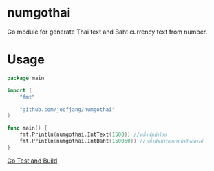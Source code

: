 # numgothai
Go module for generate Thai text and Baht currency text from number.

# Usage
```go
package main

import (
	"fmt"

	"github.com/joofjang/numgothai"
)

func main() {
	fmt.Println(numgothai.IntText(1500)) //หนึ่งพันห้าร้อย
	fmt.Println(numgothai.IntBaht(150050)) //หนึ่งพันห้าร้อยบาทห้าสิบสตางค์
}
```

[Go Test and Build](https://github.com/joofjang/numgothai/workflows/Go/badge.svg)